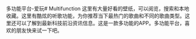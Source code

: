 多功能平台-爱玩# Multifunction
这里有大量好看的壁纸，可以阅览，搜索和本地收藏。这里有酷炫的听歌功能，为你推荐当下最热门的歌曲和不同的歌曲类型。这里还可以了解到最新科技前沿资讯信息。这是一款多功能的APP。多功能平台，喜欢的朋友快来试一下吧。


